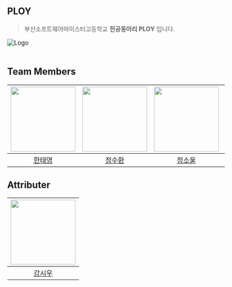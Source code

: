 PLOY 
---
> 부산소프트웨어마이스터고등학교 **전공동아리 PLOY** 입니다.
> 
![Logo](https://github.com/TeamPloy/.github/assets/137587401/f6139441-6f9a-4489-9ec3-1806aaddbff7)
<br><br>

## Team Members
|<img src="https://avatars.githubusercontent.com/u/122420333?v=4"  width="150"/>|<img src="https://avatars.githubusercontent.com/u/127077789?v=4"  width="150"/>|<img src="https://avatars.githubusercontent.com/u/127070775?v=4"  width="150"/>|<img src="https://avatars.githubusercontent.com/u/137587401?v=4"  width="150"/>|
|:-:|:-:|:-:|:-:|
|[한태영](https://github.com/noahmik)|[정수환](https://github.com/JeongSuHwan23)|[정소울](https://github.com/soul071213)|[송윤서](https://github.com/yunse0708)|

## Attributer
|<img src="https://avatars.githubusercontent.com/u/128358675?v=4"  width="150"/>|
|:-:|
|[강시우](https://github.com/kangsiwoo)|
